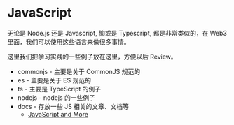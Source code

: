 # JavaScript

无论是 Node.js 还是 Javascript, 抑或是 Typescript, 都是非常类似的，在 Web3 里面，我们可以使用这些语言来做很多事情。

这里我们把学习实践的一些例子放在这里，方便以后 Review。

- commonjs - 主要是关于 CommonJS 规范的
- es - 主要是关于 ES 规范的
- ts - 主要是 TypeScript 的例子
- nodejs - nodejs 的一些例子
- docs - 存放一些 JS 相关的文章、文档等
  - [JavaScript and More](docs/README.md)

